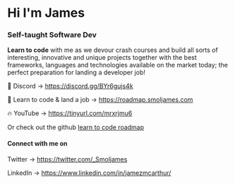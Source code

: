 # Hi I'm James
### Self-taught Software Dev

**Learn to code** with me as we devour crash courses and build all sorts of interesting, innovative and unique projects together with the best frameworks, languages and technologies available on the market today; the perfect preparation for landing a developer job!

🌿 Discord -> https://discord.gg/BYr6gujs4k

🐝 Learn to code & land a job -> https://roadmap.smoljames.com

🔥 YouTube -> https://tinyurl.com/mrxrjmu6

Or check out the github [learn to code roadmap](https://www.github.com/jamezmca/learn-to-code)

#### Connect with me on 

Twitter -> https://twitter.com/_Smoljames

LinkedIn -> https://www.linkedin.com/in/jamezmcarthur/


